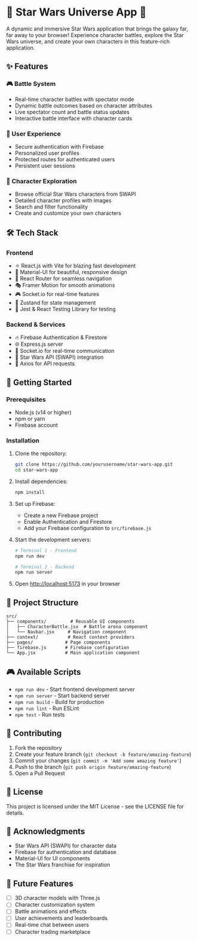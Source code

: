 # 🌌 Star Wars Universe App 🚀

A dynamic and immersive Star Wars application that brings the galaxy far, far away to your browser! Experience character battles, explore the Star Wars universe, and create your own characters in this feature-rich application.

## ✨ Features

### 🎮 Battle System
- Real-time character battles with spectator mode
- Dynamic battle outcomes based on character attributes
- Live spectator count and battle status updates
- Interactive battle interface with character cards

### 👥 User Experience
- Secure authentication with Firebase
- Personalized user profiles
- Protected routes for authenticated users
- Persistent user sessions

### 🌟 Character Exploration
- Browse official Star Wars characters from SWAPI
- Detailed character profiles with images
- Search and filter functionality
- Create and customize your own characters

## 🛠️ Tech Stack

### Frontend
- ⚛️ React.js with Vite for blazing fast development
- 🎨 Material-UI for beautiful, responsive design
- 🔄 React Router for seamless navigation
- 🎭 Framer Motion for smooth animations
- 🎮 Socket.io for real-time features
- 🎯 Zustand for state management
- 🧪 Jest & React Testing Library for testing

### Backend & Services
- 🔥 Firebase Authentication & Firestore
- 🌐 Express.js server
- 🔌 Socket.io for real-time communication
- 📡 Star Wars API (SWAPI) integration
- 🔄 Axios for API requests

## 🚀 Getting Started

### Prerequisites
- Node.js (v14 or higher)
- npm or yarn
- Firebase account

### Installation

1. Clone the repository:
   ```bash
   git clone https://github.com/yourusername/star-wars-app.git
   cd star-wars-app
   ```

2. Install dependencies:
   ```bash
   npm install
   ```

3. Set up Firebase:
   - Create a new Firebase project
   - Enable Authentication and Firestore
   - Add your Firebase configuration to `src/firebase.js`

4. Start the development servers:
   ```bash
   # Terminal 1 - Frontend
   npm run dev

   # Terminal 2 - Backend
   npm run server
   ```

5. Open [http://localhost:5173](http://localhost:5173) in your browser

## 📁 Project Structure

```
src/
├── components/         # Reusable UI components
│   ├── CharacterBattle.jsx  # Battle arena component
│   └── Navbar.jsx     # Navigation component
├── context/           # React context providers
├── pages/            # Page components
├── firebase.js       # Firebase configuration
└── App.jsx           # Main application component
```

## 🎮 Available Scripts

- `npm run dev` - Start frontend development server
- `npm run server` - Start backend server
- `npm run build` - Build for production
- `npm run lint` - Run ESLint
- `npm test` - Run tests

## 🤝 Contributing

1. Fork the repository
2. Create your feature branch (`git checkout -b feature/amazing-feature`)
3. Commit your changes (`git commit -m 'Add some amazing feature'`)
4. Push to the branch (`git push origin feature/amazing-feature`)
5. Open a Pull Request

## 📝 License

This project is licensed under the MIT License - see the LICENSE file for details.

## 🙏 Acknowledgments

- Star Wars API (SWAPI) for character data
- Firebase for authentication and database
- Material-UI for UI components
- The Star Wars franchise for inspiration

## 🎯 Future Features

- [ ] 3D character models with Three.js
- [ ] Character customization system
- [ ] Battle animations and effects
- [ ] User achievements and leaderboards
- [ ] Real-time chat between users
- [ ] Character trading marketplace
